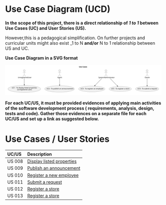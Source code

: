 # Use Case Diagram (UCD)

**In the scope of this project, there is a direct relationship of _1 to 1_ between Use Cases (UC) and User Stories (US).**

However,this is a pedagogical simplification. On further projects and curricular units might also exist _1 to
N **and/or** N to 1 relationship between US and UC.

**Use Case Diagram in a SVG format**

![Use Case Diagram](svg/use-case-diagram.svg)

**For each UC/US, it must be provided evidences of applying main activities of the software development process (
requirements, analysis, design, tests and code). Gather those evidences on a separate file for each UC/US and set up a
link as suggested below.**

# Use Cases / User Stories

| UC/US  | Description                                        |                   
|:-------|:---------------------------------------------------|
| US 008 | [Display listed properties](../../US008/Readme.md) |
| US 009 | [Publish an announcement ](../../US009/Readme.md)  |
| US 010 | [Register a new employee](../../US010/Readme.md)   | 
| US 011 | [Submit a request](../../US011/Readme.md)          |
| US 012 | [Register a store](../../US012/Readme.md)          |
| US 013 | [Register a store](../../US013/Readme.md)          |


